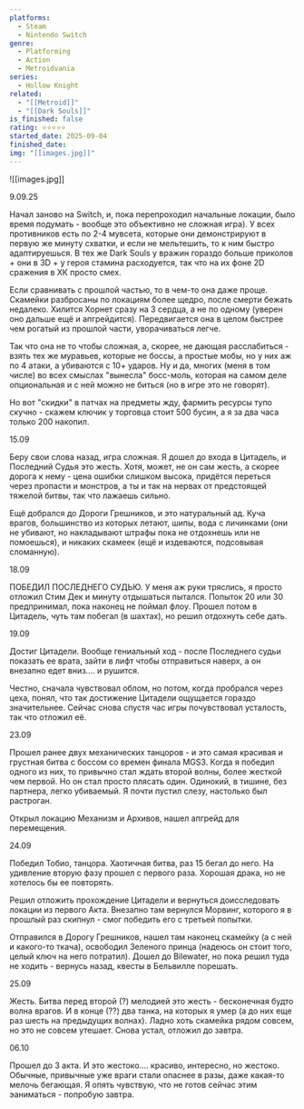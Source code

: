 ```yaml
---
platforms:
  - Steam
  - Nintendo Switch
genre:
  - Platforming
  - Action
  - Metroidvania
series:
  - Hollow Knight
related:
  - "[[Metroid]]"
  - "[[Dark Souls]]"
is_finished: false
rating: ⭐⭐⭐⭐⭐
started_date: 2025-09-04
finished_date:
img: "[[images.jpg]]"
---
```

![[images.jpg]]

9.09.25 

Начал заново на Switch, и, пока перепроходил начальные локации, было время подумать - вообще это объективно не сложная игра). У всех противников есть по 2-4 мувсета, которые они демонстрируют в первую же минуту схватки, и если не мельтешить, то к ним быстро адаптируешься. В тех же Dark Souls у вражин гораздо больше приколов + они в 3D + у героя стамина расходуется, так что на их фоне 2D сражения в ХК просто смех. 

Если сравнивать с прошлой частью, то в чем-то она даже проще. Скамейки разбросаны по локациям более щедро, после смерти бежать недалеко. Хилится Хорнет сразу на 3 сердца, а не по одному (уверен оно дальше ещё и апгрейдится). Передвигается она в целом быстрее чем рогатый из прошлой части, уворачиваться легче. 

Так что она не то чтобы сложная, а, скорее, не дающая расслабиться - взять тех же муравьев, которые не боссы, а простые мобы, но у них аж по 4 атаки, а убиваются с 10+ ударов. Ну и да, многих (меня в том числе) во всех смыслах "вынесла" босс-моль, которая на самом деле опциональная и с ней можно не биться (но в игре это не говорят).

Но вот "скидки" в патчах на предметы жду, фармить ресурсы тупо скучно - скажем ключик у торговца стоит 500 бусин, а я за два часа только 200 накопил. 

  

15.09

Беру свои слова назад, игра сложная. Я дошел до входа в Цитадель, и Последний Судья это жесть. Хотя, может, не он сам жесть, а скорее дорога к нему - цена ошибки слишком высока, придётся переться через пропасти и монстров, а ты и так на нервах от предстоящей тяжелой битвы, так что лажаешь сильно. 

Ещё добрался до Дороги Грешников, и это натуральный ад. Куча врагов, большинство из которых летают, шипы, вода с личинками (они не убивают, но накладывают штрафы пока не отдохнешь или не помоешься), и никаких скамеек (ещё и издеваются, подсовывая сломанную). 

  

18.09

ПОБЕДИЛ ПОСЛЕДНЕГО СУДЬЮ. У меня аж руки тряслись, я просто отложил Стим Дек и минуту отдышаться пытался. Попыток 20 или 30 предпринимал, пока наконец не поймал флоу. Прошел потом в Цитадель, чуть там побегал (в шахтах), но решил отдохнуть себе дать. 

  

19.09

Достиг Цитадели. Вообще гениальный ход - после Последнего судьи показать ее врата, зайти в лифт чтобы отправиться наверх, а он внезапно едет вниз.... и рушится. 

Честно, сначала чувствовал облом, но потом, когда пробрался через цеха, понял, что так достижение Цитадели ощущается гораздо значительнее. Сейчас снова спустя час игры почувствовал усталость, так что отложил её. 

  

23.09

  

Прошел ранее двух механических танцоров - и это самая красивая и грустная битва с боссом со времен финала MGS3. Когда я победил одного из них, то привычно стал ждать второй волны, более жесткой чем первой. Но он стал просто плясать один. Одинокий, в тишине, без партнера, легко убиваемый. Я почти пустил слезу, настолько был растроган. 

Открыл локацию Механизм и Архивов, нашел апгрейд для перемещения. 

  

24.09 

  

Победил Тобио, танцора. Хаотичная битва, раз 15 бегал до него. На удивление вторую фазу прошел с первого раза. Хорошая драка, но не хотелось бы ее повторять. 

  

Решил отложить прохождение Цитадели и вернуться доисследовать локации из первого Акта. Внезапно там вернулся Морвинг, которого я в прошлый раз скипнул - смог победить его с третьей попытки. 

Отправился в Дорогу Грешников, нашел там наконец скамейку (а с ней и какого-то ткача), освободил Зеленого принца (надеюсь он стоит того, целый ключ на него потратил). Дошел до Bilewater, но пока решил туда не ходить - вернусь назад, квесты в Бельвилле порешать. 

  

25.09

Жесть. Битва перед второй (?) мелодией это жесть - бесконечная будто волна врагов. И в конце (??) два танка, на которых я умер (а до них еще раз шесть на предыдущих волнах). Ладно хоть скамейка рядом совсем, но это не совсем утешает. Снова устал, отложил до завтра. 

  

06.10

  

Прошел до 3 акта. И это жестоко.... красиво, интересно, но жестоко. Обычные, привычные уже враги стали опаснее в разы, даже какая-то мелочь бегающая. Я опять чувствую, что не готов сейчас этим эаниматься - попробую завтра.